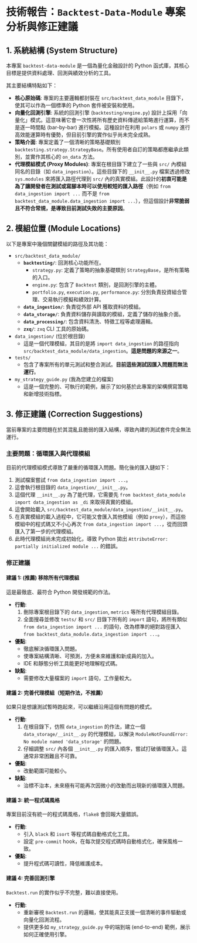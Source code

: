 # 技術報告：`Backtest-Data-Module` 專案分析與修正建議

## 1. 系統結構 (System Structure)

本專案 `backtest-data-module` 是一個為量化金融設計的 Python 函式庫，其核心目標是提供資料處理、回測與績效分析的工具。

其主要結構特點如下：

*   **核心原始碼**: 專案的主要邏輯都封裝在 `src/backtest_data_module` 目錄下，使其可以作為一個標準的 Python 套件被安裝和使用。
*   **向量化回測引擎**: 系統的回測引擎 (`backtesting/engine.py`) 設計上採用「向量化」模式。這意味著它會一次性將所有歷史資料傳遞給策略進行運算，而不是逐一時間點 (bar-by-bar) 進行模擬。這種設計在利用 `polars` 或 `numpy` 進行高效能運算時有優勢，但目前引擎的實作似乎尚未完全成熟。
*   **策略介面**: 專案定義了一個清晰的策略基礎類別 `backtesting.strategy.StrategyBase`。所有使用者自訂的策略都應繼承此類別，並實作其核心的 `on_data` 方法。
*   **代理模組模式 (Proxy Modules)**: 專案在根目錄下建立了一些與 `src/` 內模組同名的目錄（如 `data_ingestion`）。這些目錄下的 `__init__.py` 檔案透過修改 `sys.modules` 來將匯入路徑代理到 `src/` 內的真實模組。此設計的**初衷可能是為了讓開發者在測試或寫腳本時可以使用較短的匯入路徑**（例如 `from data_ingestion import ...` 而不是 `from backtest_data_module.data_ingestion import ...`），但這個設計**非常脆弱且不符合常規，是導致目前測試失敗的主要原因**。

## 2. 模組位置 (Module Locations)

以下是專案中幾個關鍵模組的路徑及其功能：

*   `src/backtest_data_module/`
    *   **`backtesting/`**: 回測核心功能所在。
        *   `strategy.py`: 定義了策略的抽象基礎類別 `StrategyBase`，是所有策略的入口。
        *   `engine.py`: 包含了 `Backtest` 類別，是回測引擎的主體。
        *   `portfolio.py`, `execution.py`, `performance.py`: 分別負責投資組合管理、交易執行模擬和績效計算。
    *   **`data_ingestion/`**: 負責從外部 API 獲取資料的模組。
    *   **`data_storage/`**: 負責資料儲存與讀取的模組，定義了儲存的抽象介面。
    *   **`data_processing/`**: 包含資料清洗、特徵工程等處理邏輯。
    *   **`zxq/`**: `zxq` CLI 工具的原始碼。
*   `data_ingestion/` (位於根目錄)
    *   這是一個代理模組，其目的是將 `import data_ingestion` 的路徑指向 `src/backtest_data_module/data_ingestion`。**這是問題的來源之一**。
*   `tests/`
    *   包含了專案所有的單元測試和整合測試。**目前這些測試因匯入問題而無法運行**。
*   `my_strategy_guide.py` (我為您建立的檔案)
    *   這是一個完整的、可執行的範例，展示了如何基於此專案的架構撰寫策略和新增技術指標。

## 3. 修正建議 (Correction Suggestions)

當前專案的主要問題在於其混亂且脆弱的匯入結構，導致內建的測試套件完全無法運行。

### 主要問題：循環匯入與代理模組

目前的代理模組模式導致了嚴重的循環匯入問題。簡化後的匯入鏈如下：
1.  測試檔案嘗試 `from data_ingestion import ...`。
2.  這會執行根目錄的 `data_ingestion/__init__.py`。
3.  這個代理 `__init__.py` 為了能代理，它需要先 `from backtest_data_module import data_ingestion as _di` 來取得真實的模組。
4.  這會開始載入 `src/backtest_data_module/data_ingestion/__init__.py`。
5.  在真實模組的載入過程中，它可能又會匯入其他模組（例如 `proxy`），而這些模組中的程式碼又不小心再次 `from data_ingestion import ...`，從而回頭匯入了第一步的代理模組。
6.  此時代理模組尚未完成初始化，導致 Python 拋出 `AttributeError: partially initialized module ...` 的錯誤。

### 修正建議

#### 建議 1: (推薦) 移除所有代理模組
這是最徹底、最符合 Python 開發規範的作法。

*   **行動**:
    1.  刪除專案根目錄下的 `data_ingestion`, `metrics` 等所有代理模組目錄。
    2.  全面搜尋並修改 `tests/` 和 `src/` 目錄下所有的 `import` 語句，將所有類似 `from data_ingestion import ...` 的語句，改為標準的絕對路徑匯入 `from backtest_data_module.data_ingestion import ...`。
*   **優點**:
    *   徹底解決循環匯入問題。
    *   使專案結構清晰、可預測，方便未來維護和新成員的加入。
    *   IDE 和靜態分析工具能更好地理解程式碼。
*   **缺點**:
    *   需要修改大量檔案的 `import` 語句，工作量較大。

#### 建議 2: 完善代理模組（短期作法，不推薦）
如果只是想讓測試暫時跑起來，可以繼續沿用這個有問題的模式。

*   **行動**:
    1.  在根目錄下，仿照 `data_ingestion` 的作法，建立一個 `data_storage/__init__.py` 的代理模組，以解決 `ModuleNotFoundError: No module named 'data_storage'` 的問題。
    2.  仔細調整 `src/` 內各個 `__init__.py` 的匯入順序，嘗試打破循環匯入。這通常非常困難且不可靠。
*   **優點**:
    *   改動範圍可能較小。
*   **缺點**:
    *   治標不治本，未來極有可能再次因微小的改動而出現新的循環匯入問題。

#### 建議 3: 統一程式碼風格
專案目前沒有統一的程式碼風格，`flake8` 會回報大量錯誤。

*   **行動**:
    *   引入 `black` 和 `isort` 等程式碼自動格式化工具。
    *   設定 `pre-commit` hook，在每次提交程式碼時自動格式化，確保風格一致。
*   **優點**:
    *   提升程式碼可讀性，降低維護成本。

#### 建議 4: 完善回測引擎
`Backtest.run` 的實作似乎不完整，難以直接使用。

*   **行動**:
    *   重新審視 `Backtest.run` 的邏輯，使其能真正支援一個清晰的事件驅動或向量化回測流程。
    *   提供更多如 `my_strategy_guide.py` 中的端到端 (end-to-end) 範例，展示如何正確使用引擎。
